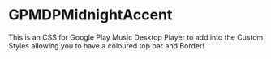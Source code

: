 # GPMDPMidnightAccent
This is an CSS for Google Play Music Desktop Player to add into the Custom Styles allowing you to have a coloured top bar and Border!
